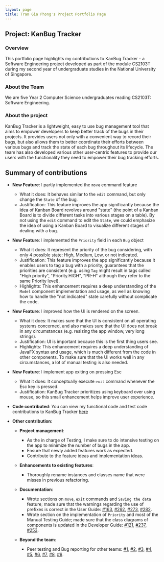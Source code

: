 ```yaml
---
layout: page
title: Tran Gia Phong's Project Portfolio Page
---
```


## Project: KanBug Tracker

### Overview

This portfolio page highlights my contributions to KanBug Tracker - a Software Engineering project developed as part of the module CS2103T during my second year of undergraduate studies in the National University of Singapore. 

### About the Team

We are five Year 2 Computer Science undergraduates reading CS2103T: Software Engineering. 

### About the project

KanBug Tracker is a lightweight, easy to use bug management tool that aims to empower developers to keep better track of the bugs in their projects. It provides users not only with a convenient way to record their bugs, but also allows them to better coordinate their efforts between various bugs and track the state of each bug throughout its lifecycle. The team has also developed various other user-centric features to provide our users with the functionality they need to empower their bug tracking efforts. 

## Summary of contributions

* **New Feature**: I partly implemented the `move` command feature
 
    * What it does: It behaves similar to the `edit` command, but only change the `State` of the bug. 
    * Justification: This feature improves the app significantly because the idea of Kanban Board revolves around "state" (the 
 point of a Kanban Board is to divide different tasks into various stages on a table). By not using the `edit` command
 to edit the `State`, we could emphasize the idea of using a Kanban Board to visualize different stages of dealing with
 a bug.

* **New Feature**: I implemented the `Priority` field in each `Bug` object

    * What it does: It represent the priority of the bug considering, with only 4 possible state: High, Medium, Low, or not indicated.
    * Justification: This feature improves the app significantly because it enables users to tag a bug with a priority, 
 guarantees that the priorities are consistent (e.g. using `Tag` might result in tags called "High priority", "Priority.HIGH", 
 "PR-H" although they refer to the same Priority level).
    * Highlights: This enhancement requires a deep understanding of the `Model` component implementation and usage, 
 as well as knowing how to handle the "not indicated" state carefully without complicate the code.
 
* **New Feature**: I improved how the UI is rendered on the screen.

    * What it does: It makes sure that the UI is consistent on all operating systems concerned, and also makes sure that the
 UI does not break in any circumstances (e.g. resizing the app window, very long strings).
    * Justification: UI is important because this is the first thing users see.
    * Highlights: This enhancement requires a deep understanding of JavaFX syntax and usage, which is much different
 from the code in other components. To make sure that the UI works well in any circumstances, a lot of manual testing 
 is also needed.
 
* **New Feature**: I implement app exiting on pressing Esc

    * What it does: It conceptually execute `exit` command whenever the Esc key is pressed.
    * Justification: KanBug Tracker prioritizes using keyboard over using mouse, so this small enhancement helps improve
 user experience. 
 
* **Code contributed**: You can view my functional code and test code contributions to KanBug Tracker [here](https://nus-cs2103-ay2021s1.github.io/tp-dashboard/#breakdown=true&search=phongtran98&sort=groupTitle&sortWithin=title&since=2020-08-14&timeframe=commit&mergegroup=&groupSelect=groupByRepos&checkedFileTypes=docs~functional-code~test-code~other)

* **Other contribution**:

    * **Project management**:
        * As the in charge of Testing, I make sure to do intensive testing on the app to minimize the number of bugs in the app.
        * Ensure that newly added features work as expected.
        * Contribute to the feature ideas and implementation ideas.  
 
    * **Enhancements to existing features**:
        * Thoroughly rename instances and classes name that were misses in previous refactoring.

    * **Documentation**:
        * Wrote sections on `move`, `exit` commands and `Saving the data` feature; made sure that the warnings regarding the use of prefixes is correct in the User Guide:
        [#163](https://github.com/AY2021S1-CS2103T-W17-1/tp/pull/163),
        [#262](https://github.com/AY2021S1-CS2103T-W17-1/tp/pull/262),
        [#273](https://github.com/AY2021S1-CS2103T-W17-1/tp/pull/273),
        [#282](https://github.com/AY2021S1-CS2103T-W17-1/tp/pull/282).
        * Wrote section on the implementation of `Priority` and most of the Manual Testing Guide; made sure that the class diagrams of components is updated in the Developer Guide:
        [#121](https://github.com/AY2021S1-CS2103T-W17-1/tp/pull/121),
        [#237](https://github.com/AY2021S1-CS2103T-W17-1/tp/pull/237),
        [#253](https://github.com/AY2021S1-CS2103T-W17-1/tp/pull/253).
     
    * **Beyond the team**:
        * Peer testing and Bug reporting for other teams:
        [#1](https://github.com/PhongTran98/ped/issues/1),
        [#2](https://github.com/PhongTran98/ped/issues/2),
        [#3](https://github.com/PhongTran98/ped/issues/3),
        [#4](https://github.com/PhongTran98/ped/issues/4),
        [#5](https://github.com/PhongTran98/ped/issues/5),
        [#6](https://github.com/PhongTran98/ped/issues/6),
        [#7](https://github.com/PhongTran98/ped/issues/7),
        [#8](https://github.com/PhongTran98/ped/issues/8),
        [#9](https://github.com/PhongTran98/ped/issues/9).
        
        
           
     
        
